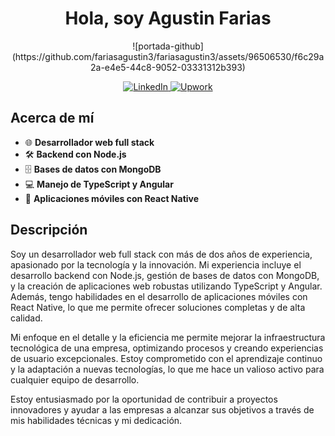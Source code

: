 <h1 align="center">Hola, soy Agustin Farias</h1>
<p align="center">
![portada-github](https://github.com/fariasagustin3/fariasagustin3/assets/96506530/f6c29a2a-e4e5-44c8-9052-03331312b393)
</p>

<p align="center">
  <a href="https://www.linkedin.com/in/tu-perfil-linkedin">
    <img src="https://img.shields.io/badge/LinkedIn-0077B5?style=for-the-badge&logo=linkedin&logoColor=white" alt="LinkedIn">
  </a>
  <a href="https://www.upwork.com/freelancers/tu-perfil-upwork">
    <img src="https://img.shields.io/badge/Upwork-6fda44?style=for-the-badge&logo=upwork&logoColor=white" alt="Upwork">
  </a>
</p>

## Acerca de mí

- 🌐 **Desarrollador web full stack**
- 🛠 **Backend con Node.js**
- 🗄 **Bases de datos con MongoDB**
- 💻 **Manejo de TypeScript y Angular**
- 📱 **Aplicaciones móviles con React Native**

## Descripción

Soy un desarrollador web full stack con más de dos años de experiencia, apasionado por la tecnología y la innovación. Mi experiencia incluye el desarrollo backend con Node.js, gestión de bases de datos con MongoDB, y la creación de aplicaciones web robustas utilizando TypeScript y Angular. Además, tengo habilidades en el desarrollo de aplicaciones móviles con React Native, lo que me permite ofrecer soluciones completas y de alta calidad.

Mi enfoque en el detalle y la eficiencia me permite mejorar la infraestructura tecnológica de una empresa, optimizando procesos y creando experiencias de usuario excepcionales. Estoy comprometido con el aprendizaje continuo y la adaptación a nuevas tecnologías, lo que me hace un valioso activo para cualquier equipo de desarrollo.

Estoy entusiasmado por la oportunidad de contribuir a proyectos innovadores y ayudar a las empresas a alcanzar sus objetivos a través de mis habilidades técnicas y mi dedicación.
